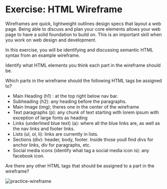 # Exercise: HTML Wireframe

Wireframes are quick, lightweight outlines design specs that layout a web page.
Being able to discuss and plan your core elements allows your web page to have
a solid foundation to build on. This is an important skill when you work on
web design and development.

In this exercise, you will be identifying and discussing semantic HTML syntax
from an example wireframe.

Identify what HTML elements you think each part in the wireframe should be.

Which parts in the wireframe should the following HTML tags be assigned to?

- Main Heading (h1) : at the top right below nav bar.
- Subheading (h2):  any heading before the paragraphs.
- Main Image (img); theres one in the center of the wireframe
- Text paragraphs (p): any chunk of text starting with lorem ipsum with exception of large fonts as heading
- Links (underlined blue text) (a): where all the blue links are, as well as the nav links and footer links.
- Lists (ul, ol, li): links are currently in lists.
- Sections (div): header, body, footer. Inside those youll find divs  for anchor links, div for paragraphs, etc.
- Social media icons (identify what tag a social media icon is): any facebook icon.

Are there any other HTML tags that should be assigned to a part in the
wireframe?

![practice-wireframe](https://appacademy-open-assets.s3-us-west-1.amazonaws.com/Modular-Curriculum/content/css/practice-wireframe.png)